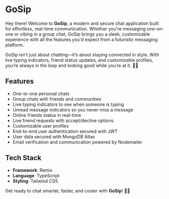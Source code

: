 # GoSip

Hey there! Welcome to **GoSip**, a modern and secure chat application built for effortless, real-time communication. Whether you're messaging one-on-one or vibing in a group chat, GoSip brings you a sleek, customizable experience with all the features you'd expect from a futuristic messaging platform.

GoSip isn’t just about chatting—it’s about staying connected in style. With live typing indicators, friend status updates, and customizable profiles, you’re always in the loop and looking good while you’re at it. 💬✨

## Features

- One-to-one personal chats
- Group chats with friends and communities
- Live typing indicators to see when someone is typing
- Unread message indicators so you never miss a message
- Online friends status in real-time
- Live friend requests with accept/decline options
- Customizable user profiles
- End-to-end user authentication secured with JWT
- User data secured with MongoDB Atlas
- Email verification and communication powered by Nodemailer

## Tech Stack

- **Framework**: Remix
- **Language**: TypeScript
- **Styling**: Tailwind CSS

Get ready to chat smarter, faster, and cooler with **GoSip**! 🚀💬

